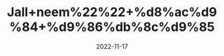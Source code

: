 ---
title: 'Jall+neem%22%22+%d8%ac%d9%84+%d9%86%db%8c%d9%85'
date: '2022-11-17' 
metatag: '' 
inventory: '0' 
draft: false 
# meta description 
shortDescripton: ''
description: 'Herbs+%d8%ac%da%91%db%8c+%d8%a8%d9%88%d9%b9%db%8c'
longdescription: ''
tags: ''
brand: ''
subCategory: ''
sellCount: '0'
featured: True
# product Price
price: '30.0'
# Product Short Description
shortDescription: ''
productID: '27926941-3E49-ED11-996A-005056B3A416'
type: 'products'
category: 'Herbs+%d8%ac%da%91%db%8c+%d8%a8%d9%88%d9%b9%db%8c' 
thumnailproduct: 'https://eraconnect.blob.core.windows.net/product-images/aminsaddiquidawakhana/4a4bee38-fb08-47a5-ac0b-b640faa0b838.webp' 
images:
  - image: 'https://eraconnect.blob.core.windows.net/product-images/aminsaddiquidawakhana/4a4bee38-fb08-47a5-ac0b-b640faa0b838.webp'  
Variants:
---